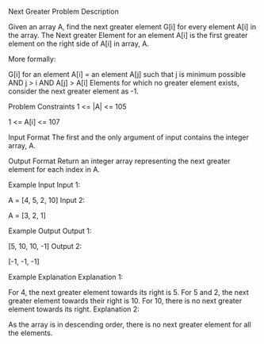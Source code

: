 Next Greater
Problem Description

Given an array A, find the next greater element G[i] for every element A[i] in the array. The Next greater Element for an element A[i] is the first greater element on the right side of A[i] in array, A.

More formally:

G[i] for an element A[i] = an element A[j] such that
j is minimum possible AND
j > i AND
A[j] > A[i]
Elements for which no greater element exists, consider the next greater element as -1.



Problem Constraints
1 <= |A| <= 105

1 <= A[i] <= 107



Input Format
The first and the only argument of input contains the integer array, A.



Output Format
Return an integer array representing the next greater element for each index in A.



Example Input
Input 1:

A = [4, 5, 2, 10]
Input 2:

A = [3, 2, 1]


Example Output
Output 1:

[5, 10, 10, -1]
Output 2:

[-1, -1, -1]


Example Explanation
Explanation 1:

For 4, the next greater element towards its right is 5.
For 5 and 2, the next greater element towards their right is 10.
For 10, there is no next greater element towards its right.
Explanation 2:

As the array is in descending order, there is no next greater element for all the elements. 